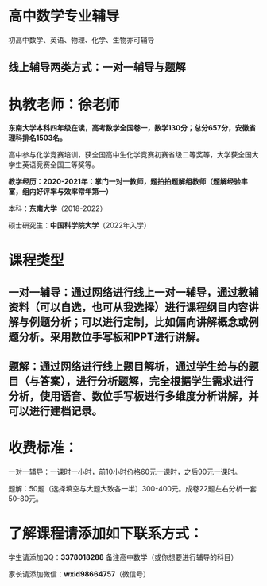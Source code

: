# 高中数学专业辅导

初高中数学、英语、物理、化学、生物亦可辅导

## 线上辅导两类方式：一对一辅导与题解

# 执教老师：徐老师

**东南大学本科四年级在读，高考数学全国卷一，数学130分；总分657分，安徽省理科排名1503名。**

高中参与化学竞赛培训，获全国高中生化学竞赛初赛省级二等奖等，大学获全国大学生英语竞赛全国三等奖等。

**教学经历：2020-2021年：掌门一对一教师，题拍拍题解组教师（题解经验丰富，组内好评率与效率常年第一）**

本科：**东南大学**（2018-2022）

硕士研究生：**中国科学院大学**（2022年入学）

# 课程类型

## 一对一辅导：通过网络进行线上一对一辅导，通过教辅资料（可以自选，也可从我选择）进行课程纲目内容讲解与例题分析；可以进行定制，比如偏向讲解概念或例题分析。采用数位手写板和PPT进行讲解。


## 题解：通过网络进行线上题目解析，通过学生给与的题目（与答案），进行分析题解，完全根据学生需求进行分析，使用语音、数位手写板进行多维度分析讲解，并可以进行建档记录。

# 收费标准：

一对一辅导：一课时一小时，前10小时价格60元一课时，之后90元一课时。

题解：50题（选择填空与大题大致各一半）300-400元。成卷22题左右分析一套50-80元。

# 了解课程请添加如下联系方式：

学生请添加QQ：**3378018288** 备注高中数学（或你想要进行辅导的科目）

家长请添加微信：**wxid98664757**（微信号）

